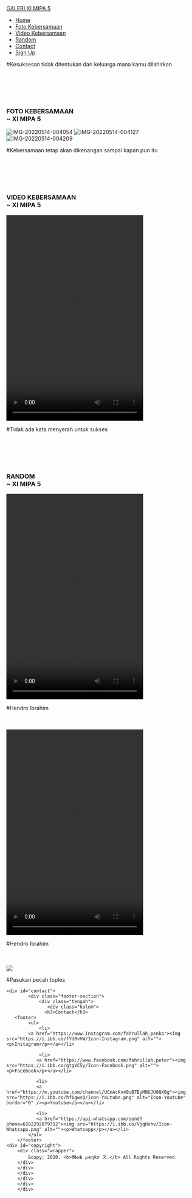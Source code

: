 <!DOCTYPE html>
<html lang="en">
<head>
    <meta charset="UTF-8">
    <meta name="viewport" content="width=device-width, initial-scale=1.0">
    <title>GELERI XI MIPA 5 ~ SMA NEGERI 1 TOLITOLI</title>
<!-- Jetpack Open Graph Tags -->
<meta property="og:type" content="website" />
<meta property="og:title" content="GELERI XI MIPA 5 ~ SMA NEGERI 1 TOLITOLI" />
<meta property="og:description" content="Paperless and Borderless School" />
<meta property="og:url" content="https://www.sman1tolitoli.sch.id/" />
<meta property="og:site_name" content="GELERI XI MIPA 5 ~ SMA NEGERI 1 TOLITOLI" />
<meta property="og:image" content="https://i.ibb.co/tJ7D1BB/IMG-20220514-165310-501.jpg?fit=297%2C297&#038;ssl=1" />
<meta property="og:image:width" content="297" />
<meta property="og:image:height" content="297" />
<meta property="og:image:alt" content="" />
<meta property="og:locale" content="id_ID" />

<!-- End Jetpack Open Graph Tags -->
<link rel="icon" href="https://i.ibb.co/tJ7D1BB/IMG-20220514-165310-501.jpg?fit=32%2C32&#038;ssl=1" sizes="32x32" />
<link rel="icon" href="https://i.ibb.co/tJ7D1BB/IMG-20220514-165310-501.jpg?fit=192%2C192&#038;ssl=1" sizes="192x192" />
<link rel="apple-touch-icon" href="https://i.ibb.co/tJ7D1BB/IMG-20220514-165310-501.jpg?fit=180%2C180&#038;ssl=1" />
<meta name="msapplication-TileImage" content="https://i.ibb.co/tJ7D1BB/IMG-20220514-165310-501.jpg?fit=270%2C270&#038;ssl=1" />
    <link rel="stylesheet" href="./style.css">
    <script type="text/javascript" src="./script.js"></script>
</head>
<body>
    <nav>
        <div class="wrapper">
            <div class="logo"><a href=''>GALERI XI MIPA 5</a></div>
            <a href="#" class="tombol-menu">
    <span class="garis"></span>
    <span class="garis"></span>
    <span class="garis"></span>
</a>
             <div class="menu">
                <ul>
                    <li><a href="#home">Home</a></li>
                    <li><a href="#foto">Foto Kebersamaan</a></li>
                    <li><a href="#video">Video Kebersamaan</a></li>
                    <li><a href="#random">Random</a></li>
                    <li><a href="#contact">Contact</a></li>
                    <li><a href="" class="tbl-biru">Sign Up</a></li>
                </ul>
            </div>
        </div>
    </nav>
    <div class="wrapper">
        <!-- untuk home -->
        <section id="home">
        <div class="tengah">
        <div class="kolom">
            <center>
<SCRIPT> 
farbbibliothek = new Array(); 
farbbibliothek[0] = new Array("#FF0000","#FF1100","#FF2200","#FF3300","#FF4400","#FF5500","#FF6600","#FF7700","#FF8800","#FF9900","#FFaa00","#FFbb00","#FFcc00","#FFdd00","#FFee00","#FFff00","#FFee00","#FFdd00","#FFcc00","#FFbb00","#FFaa00","#FF9900","#FF8800","#FF7700","#FF6600","#FF5500","#FF4400","#FF3300","#FF2200","#FF1100"); 
farbbibliothek[1] = new Array("#00FF00","#000000","#00FF00","#00FF00"); 
farbbibliothek[2] = new Array("#00FF00","#FF0000","#00FF00","#00FF00","#00FF00","#00FF00","#00FF00","#00FF00","#00FF00","#00FF00","#00FF00","#00FF00","#00FF00","#00FF00","#00FF00","#00FF00","#00FF00","#00FF00","#00FF00","#00FF00","#00FF00","#00FF00","#00FF00","#00FF00","#00FF00","#00FF00","#00FF00","#00FF00","#00FF00","#00FF00","#00FF00","#00FF00","#00FF00","#00FF00","#00FF00","#00FF00"); 
farbbibliothek[3] = new Array("#FF0000","#FF4000","#FF8000","#FFC000","#FFFF00","#C0FF00","#80FF00","#40FF00","#00FF00","#00FF40","#00FF80","#00FFC0","#00FFFF","#00C0FF","#0080FF","#0040FF","#0000FF","#4000FF","#8000FF","#C000FF","#FF00FF","#FF00C0","#FF0080","#FF0040"); 
farbbibliothek[4] = new Array("#FF0000","#EE0000","#DD0000","#CC0000","#BB0000","#AA0000","#990000","#880000","#770000","#660000","#550000","#440000","#330000","#220000","#110000","#000000","#110000","#220000","#330000","#440000","#550000","#660000","#770000","#880000","#990000","#AA0000","#BB0000","#CC0000","#DD0000","#EE0000"); 
farbbibliothek[5] = new Array("#000000","#000000","#000000","#FFFFFF","#FFFFFF","#FFFFFF"); 
farbbibliothek[6] = new Array("#33CCFF","#33CCCC","#33CC99","#33CC66","#33CC33","#33CC00"); 
farbbibliothek[7] = new Array("#00dbdb","#00afdb","#0083db","#0058db","#002cdb","#2c00db","#5800db","#8300db","#af00db","#db00db"); 
farbbibliothek[8] = new Array("#ffd8f4","#ffcff2","#ffc6f0","#ffbded","#ffb4eb","#ffabe8","#ffa2e6","#ff99e3","#ff90e1","#ff87de","#ff7edc","#ff75d9","#ff6cd7","#ff63d5","#ff5ad3","#ff51d1","#ff48cf","#ff3fcd","#ff36cb","#ff2dc9","#ff24c7","#ff1bc5","#ff12c3","#ff09c1","#f600b8","#ed00b1","#e400aa","#db00a3","#d2009c","#c90095","#c0008e","#b70087","#ae0080","#a50079","#9c0072","#93006b","#8a0064","#81005d","#780056","#6f004f","#660048","#5d0042","#54003b","#4b0035","#42002f","#390028","#300022","#27001b"); 
farben = farbbibliothek[4];
function farbschrift() 
{ 
for(var i=0 ; i<Buchstabe.length; i++) 
{ 
document.all["a"+i].style.color=farben[i]; 
} 
farbverlauf(); 
} 
function string2array(text) 
{ 
Buchstabe = new Array(); 
while(farben.length<text.length) 
{ 
farben = farben.concat(farben); 
} 
k=0; 
while(k<=text.length) 
{ 
Buchstabe[k] = text.charAt(k); 
k++; 
} 
} 
function divserzeugen() 
{ 
for(var i=0 ; i<Buchstabe.length; i++) 
{ 
document.write("<font face='Time New Roman, Sans-serif' size='30'><span id='a"+i+"' class='a"+i+"'>"+Buchstabe[i] + "</span></font>"); 
} 
farbschrift(); 
} 
var a=1; 
function farbverlauf() 
{ 
for(var i=0 ; i<farben.length; i++) 
{ 
farben[i-1]=farben[i]; 
} 
farben[farben.length-1]=farben[-1]; 
 
setTimeout("farbschrift()",25); 
} 
var farbsatz=1; 
function farbtauscher() 
{ 
farben = farbbibliothek[farbsatz]; 
while(farben.length<text.length) 
{ 
farben = farben.concat(farben); 
} 
farbsatz=Math.floor(Math.random()*(farbbibliothek.length-0.0001)); 
} 
setInterval("farbtauscher()",5000); 
text= "W̳̿͟͞E̳̿͟͞L̳̿͟͞C̳̿͟͞O̳̿͟͞M̳̿͟͞E̳̿͟͞ ̳̿͟͞T̳̿͟͞O̳̿͟͞ ̳̿͟͞G̳̿͟͞A̳̿͟͞L̳̿͟͞E̳̿͟͞R̳̿͟͞I̳̿͟͞ ̳̿͟͞X̳̿͟͞I̳̿͟͞ ̳̿͟͞M̳̿͟͞I̳̿͟͞P̳̿͟͞A̳̿͟͞ ̳̿͟͞5̳̿͟͞";
</script> <span class='newclass'>
<script type="text/javascript">
string2array(text); 
divserzeugen();
</script></span>
<script type="text/javascript"><!--
var message="Sorry, right-click has been disabled";function clickIE(){if(document.all){(message);return false;}}
function clickNS(e){if(document.layers||(document.getElementById&&!document.all)){if(e.which==2||e.which==3){(message);return false;}}}
if(document.layers)
{document.captureEvents(Event.MOUSEDOWN);document.onmousedown=clickNS;}
else{document.onmouseup=clickNS;document.oncontextmenu=clickIE;}
document.oncontextmenu=new Function("return false")
</script>
</center>
            	<p></p>
                <p class="deskripsi">#Kesuksesan tidak ditentukan dari keluarga mana kamu dilahirkan</p>
            </div>
            </div>
            </div>
        </section>
        <!-- untuk courses -->
        <section id="foto">
<div class="card">
	   <div class="tengah">
	   <div class="kolom">
		<br><br><br><br>
        <h3>FOTO KEBERSAMAAN<br>~ XI MIPA 5</h3>
             <img src="https://i.ibb.co/Wzj7tgv/IMG-20220514-004054.jpg" alt="IMG-20220514-004054" border="0">
             <img src="https://i.ibb.co/nQJS2h6/IMG-20220514-004127.jpg" alt="IMG-20220514-004127" border="0">
             <img src="https://i.ibb.co/q5wjGgJ/IMG-20220514-004209.jpg" alt="IMG-20220514-004209" border="0">
        <p class="deskripsi">#Kebersamaan tetap akan dikenangan sampai kapan pun itu</p>
        </div>
      <!-- untuk tutors -->
        <section id="video"></section>
            <div class="tengah">
                <div class="kolom">
                	<br><br><br><br>
                <h3>VIDEO KEBERSAMAAN<br>~ XI MIPA 5</h3>
                <video width="360" height="540" controls src="https://k.top4top.io/m_2324hbmv10.mp4">Mohon maaf video yang anda akses sedang error atau sedang dalam perbaikan</video>
                    <p class="deskripsi">#Tidak ada kata menyerah untuk sukses</p>
        </div>
        </div>
        </div>
        <!-- untuk partners -->
        <section id="random">
            <div class="tengah">
                <div class="kolom">
                    <p class="deskripsi"></p>
                    <br><br><br><br>
                    <h3>RANDOM<br>~ XI MIPA 5</h3>
                    <video width="360" height="540" controls src="https://k.top4top.io/m_232435x152.mov">Mohon maaf video yang anda akses sedang error atau sedang dalam perbaikan</video>
                    <p class="deskripsi">#Hendro Ibrahim</p>
                    <br><br>
    <video width="360" height="540" controls src="https://j.top4top.io/m_23244qiu40.mov">Mohon maaf video yang anda akses sedang error atau sedang dalam perbaikan</video>
                   <p class="deskripsi">#Hendro Ibrahim</p>
                   <br><br>
<img src="https://i.ibb.co/tbqmN1P/Randoms-Silaturahmi.png"/>
                  <p class="deskripsi">#Pasukan pecah toples<p>
                </div>
                </div>
                </div>
        </section>

    <div id="contact">
            <div class="footer-section">
            	<div class="tengah">
                   <div class="kolom">
                  <h3>Contact</h3>
       <footer>
            <ul>
                <li>
            <a href="https://www.instagram.com/fahrullah_penko"><img src="https://i.ibb.co/fYd0vVW/Icon-Instagram.png" alt=""><p>Instagram</p></a></li>
              
                <li>
               <a href="https://www.facebook.com/fahrullah.peter"><img src="https://i.ibb.co/gtgVC5y/Icon-Facebook.png" alt=""><p>Facebook</p></a></li>
            
               <li>
               <a href="https://m.youtube.com/channel/UCmAcKn40uB7EyMNUJU0QXBg"><img src="https://i.ibb.co/hf6gwsQ/Icon-Youtube.png" alt="Icon-Youtube" border="0" /><p>Youtube</p></a></li>
               
               <li>
               <a href="https://api.whatsapp.com/send?phone=6282292879712"><img src="https://i.ibb.co/VjqHxhv/Icon-Whatsapp.png" alt=""><p>Whatsapp</p></a></li>
            </ul>
        </footer>
    <div id="copyright">
        <div class="wrapper">
            &copy; 2020. <b>𝕭𝖑𝖆𝖈𝖐 ℘ɛŋƙơ ズ.</b> All Rights Reserved.
        </div>
        </div>
        </div>
        </div>
        </div>
        </div>
</body>
</html>
